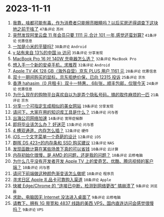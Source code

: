 # 2023-11-11

1. [我靠，啥都可能有毒，作为消费者只能擦亮眼睛吗？以后买房还得调查下这块地之前干啥了](https://www.v2ex.com/t/990854) `47条评论` `苏州`
1. [突然发现阿里云盘 11 年会员只要 1111 元,合计 101 一年,感觉还蛮划算?](https://www.v2ex.com/t/990893) `41条评论` `优惠信息`
1. [一加是小米的平替吗?](https://www.v2ex.com/t/990857) `38条评论` `Android`
1. [v 站有来自 13%的中国 ip 访问](https://www.v2ex.com/t/990864) `35条评论` `分享发现`
1. [MacBook Pro 16 吋 140W 充电器怎么选？](https://www.v2ex.com/t/990869) `32条评论` `MacBook Pro`
1. [想入手一个新的安卓手机，求推荐](https://www.v2ex.com/t/990883) `32条评论` `Android`
1. [Apple TV 4K 128 GB（海外自营）京东 PLUS 用户 1161 元](https://www.v2ex.com/t/990858) `28条评论` `优惠信息`
1. [双十一期间购买的鼠标，京东拒绝价保，已向 12315 投诉](https://www.v2ex.com/t/990870) `25条评论` `京东`
1. [香港 hahasim（0 月租卡）双十一特惠， 68/张，顺丰包邮，仅限今天](https://www.v2ex.com/t/990927) `24条评论` `优惠信息`
1. [为什么现在的购物平台喜欢自以为是弄个隐私号码，搞的取件麻烦的一匹](https://www.v2ex.com/t/990890) `21条评论` `京东`
1. [分享一个可指定生成相似的美女网站](https://www.v2ex.com/t/990856) `19条评论` `分享发现`
1. [请问下，大家在用的知识库工具是什么？](https://www.v2ex.com/t/990924) `15条评论` `问与答`
1. [出海公司网络加速](https://www.v2ex.com/t/990862) `14条评论` `宽带症候群`
1. [即将毕业该怎么办？ 好迷茫](https://www.v2ex.com/t/990904) `13条评论` `问与答`
1. [4 槽双通道，内存怎么插？](https://www.v2ex.com/t/990891) `12条评论` `硬件`
1. [iOS 一个文字菜单一个奇葩的设计](https://www.v2ex.com/t/990872) `12条评论` `iOS`
1. [群晖 DS 423+的内存条和 SSD 购买建议](https://www.v2ex.com/t/990853) `12条评论` `NAS`
1. [发现函数计算在某些场景下真的可以省钱](https://www.v2ex.com/t/990916) `10条评论` `云计算`
1. [内存初始化很慢，是 AMD 的问题，还是我的问题？](https://www.v2ex.com/t/990910) `10条评论` `云修电脑`
1. [为什么几乎没有开发者开发 Apple TV 上的爱奇艺、优酷、腾讯视频的客户端？](https://www.v2ex.com/t/990905) `10条评论` `问与答`
1. [请问下前端做这种颜色渐变该怎么做呢](https://www.v2ex.com/t/990881) `10条评论` `程序员`
1. [寻求日区 Apple 礼品卡可靠购入渠道](https://www.v2ex.com/t/990865) `10条评论` `Apple`
1. [快被 Edge/Chrome 的 “连接已中断，检测到网络更改” 搞崩溃了](https://www.v2ex.com/t/990932) `9条评论` `浏览器`
1. [求助，电脑因无 Internet 没法进入桌面了](https://www.v2ex.com/t/990929) `9条评论` `云修电脑`
1. [请教下，拥有 1G 带宽和 4837 线路的美西 VPS，国内直连访问会感觉很慢吗？](https://www.v2ex.com/t/990886) `9条评论` `VPS`
